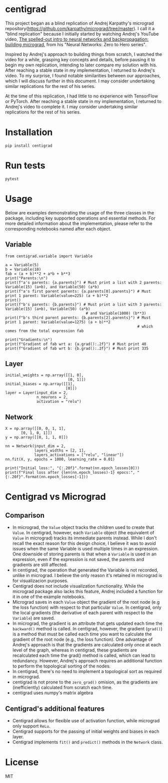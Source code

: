 # centigrad

This project began as a blind replication of Andrej Karpathy's micrograd repository(https://github.com/karpathy/micrograd/tree/master). I call it a "blind replication" because I initially started by watching Andrej's YouTube video, [The spelled-out intro to neural networks and backpropagation: building micrograd](https://www.youtube.com/watch?v=VMj-3S1tku0&list=PLAqhIrjkxbuWI23v9cThsA9GvCAUhRvKZ), from his "Neural Networks: Zero to Hero series".

Inspired by Andrej's approach to building things from scratch, I watched the video for a while, grasping key concepts and details, before pausing it to begin my own replication, intending to later compare my solution with his. After reaching a stable state in my implementation, I returned to Andrej's video. To my surprise, I found notable similarities between our approaches, which I will discuss further in this document. I may consider undertaking similar replications for the rest of his series.

At the time of this replication, I had little to no experience with TensorFlow or PyTorch. After reaching a stable state in my implementation, I returned to Andrej's video to complete it. I may consider undertaking similar replications for the rest of his series.

# Installation

```
pip install centigrad
```

# Run tests

```
pytest
```

# Usage

Below are examples demonstrating the usage of the three classes in the package, including key supported operations and essential methods. For more detailed information about the implementation, please refer to the corresponding notebooks named after each object.

## Variable

```
from centigrad.variable import Variable

a = Variable(5)
b = Variable(10)
fab = (a + b)**2 + a*b + b**3
print("Parents:\n")
print(f"a's parents: {a.parents}") # Must print a list with 2 parents: Variable(15) (a+b), and Variable(50) (a*b)
print(f"a's first parent parents: {a.parents[0].parents}") # Must print 1 parent: Variable(value=225) (a + b)**2
print()
print(f"b's parents: {b.parents}") # Must print a list with 3 parents: Variable(15) (a+b), Variable(50) (a*b)
                                    # and Variable(1000) (b**3)
print(f"b's third parent parents: {b.parents[2].parents}") # Must print 1 parent: Variable(value=1275) (a + b)**2
                                                           # which comes from the total expression fab

print("Gradients:\n")
print(f"Gradient of fab wrt a: {a.grad():.2f}") # Must print 40
print(f"Gradient of fab wrt b: {b.grad():.2f}") # Must print 335

```

## Layer

```
initial_weights = np.array([[1, 0],
                            [0, 1]])
initial_biases = np.array([[1],
                           [0]])
layer = Layer(input_dim = 2,
              n_neurons = 2,
              activation = "relu")
```

## Network

```
X = np.array([[0, 0, 1, 1],
       [0, 1, 0, 1]])
y = np.array([[0, 1, 1, 0]])

nn = Network(input_dim = 2,
             layers_widths = [2, 1], 
             layers_activations = ["relu", "linear"])
nn.fit(X, y, epochs = 1000, learning_rate = 0.01)

print("Initial loss:", "{:.20f}".format(nn.epoch_losses[0]))
print(f"Final loss after {len(nn.epoch_losses)-1} epocs:", "{:.20f}".format(nn.epoch_losses[-1]))
```

# Centigrad vs Micrograd

## Comparison

- In micrograd, the `Value` object tracks the children used to create that `Value`. In centigrad, however, each `Variable` object (the equivalent of `Value` in micrograd) tracks its immediate parents instead. While I don't recall the exact reason for this design choice, I believe it was to avoid issues when the same Variable is used multiple times in an expression. One downside of storing parents is that when a `Variable` is used in an expression, even if the expression is not saved, the parents and gradients are still affected.
- In centigrad, the operation that generated the Variable is not recorded, unlike in micrograd. I believe the only reason it's retained in micrograd is for visualizacion purposes. 
- Centigrad does not include visualization functionality. While the micrograd package also lacks this feature, Andrej included a function for it in one of the example notebooks.
- Micrograd saves in each `Value` object the gradient of the root node (e.g the loss function) with respect to that particular `Value`. In centigrad, only the local gradients (the derivative of each parent with respect to the `Variable`) are saved.
- In micrograd, the gradient is an attribute that gets updated each time the `backward()` method is called. In centigrad, however, the gradient (`grad()`) is a method that must be called each time you want to calculate the gradient of the root node (e.g., the loss function). One advantage of Andrej's approach is that the gradients are calculated only once at each level of the graph, whereas in centigrad, these gradients are recalculated each time the grad() method is called, which can lead to redundancy. However, Andrej's approach requires an additional function to perform the topological sorting of the nodes.
- In centigrad, there's no need to implement a topological sort as required in micrograd.
- centigrad is not prone to the `zero_grad()` omision, as the gradients are (inefficiently) calculated from scratch each time.
- centigrad uses numpy's matrix algebra

## Centigrad's additional features
- Centigrad allows for flexible use of activation function, while micrograd only support `ReLu`.
- Centigrad supports for the passing of initial weights and biases in each layer.
- Centigrad implements `fit()` and `predict()` methods in the `Network` class.







# License

MIT